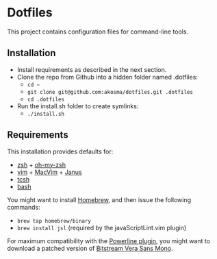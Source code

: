 # Dotfiles

This project contains configuration files for command-line tools.

## Installation

- Install requirements as described in the next section.
- Clone the repo from Github into a hidden folder named .dotfiles:
    - `cd ~`
    - `git clone git@github.com:akosma/dotfiles.git .dotfiles`
    - `cd .dotfiles`
- Run the install.sh folder to create symlinks:
    - `./install.sh`

## Requirements

This installation provides defaults for:

- [zsh][6] + [oh-my-zsh][7]
- [vim][3] + [MacVim][1] + [Janus][2]
- [tcsh][5]
- [bash][4]

You might want to install [Homebrew][10], and then issue the following
commands:

- `brew tap homebrew/binary`
- `brew install jsl` (required by the javaScriptLint.vim plugin)

For maximum compatibility with the [Powerline plugin][8], you might want
to download a patched version of [Bitstream Vera Sans Mono][9].

[1]:http://code.google.com/p/macvim/
[2]:https://github.com/carlhuda/janus
[3]:http://www.vim.org/
[4]:http://en.wikipedia.org/wiki/Bash_(Unix_shell)
[5]:http://www.tcsh.org/Welcome
[6]:http://www.zsh.org/
[7]:https://github.com/robbyrussell/oh-my-zsh
[8]:https://github.com/Lokaltog/vim-powerline
[9]:https://gist.github.com/1695735/
[10]:http://brew.sh

